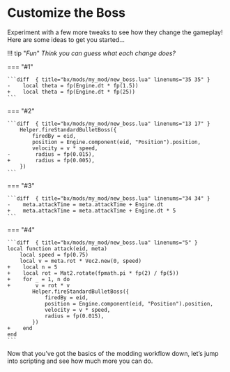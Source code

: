 # Customize the Boss

Experiment with a few more tweaks to see how they change the gameplay! Here are some ideas to get you started...

!!! tip "*Fun*"
    *Think you can guess what each change does?*

=== "#1"

    ```diff  { title="bx/mods/my_mod/new_boss.lua" linenums="35 35" }
    -    local theta = fp(Engine.dt * fp(1.5))
    +    local theta = fp(Engine.dt * fp(25))
    ```

=== "#2"

    ```diff  { title="bx/mods/my_mod/new_boss.lua" linenums="13 17" }
        Helper.fireStandardBulletBoss({
            firedBy = eid,
            position = Engine.component(eid, "Position").position,
            velocity = v * speed,
    -        radius = fp(0.015),
    +        radius = fp(0.005),
        })
    ```

=== "#3"

    ```diff  { title="bx/mods/my_mod/new_boss.lua" linenums="34 34" }
    -    meta.attackTime = meta.attackTime + Engine.dt
    +    meta.attackTime = meta.attackTime + Engine.dt * 5
    ```

=== "#4"

    ```diff  { title="bx/mods/my_mod/new_boss.lua" linenums="5" }
    local function attack(eid, meta)
        local speed = fp(0.75)
        local v = meta.rot * Vec2.new(0, speed)
    +    local n = 5
    +    local rot = Mat2.rotate(fpmath.pi * fp(2) / fp(5))
    +    for _ = 1, n do
    +        v = rot * v
            Helper.fireStandardBulletBoss({
                firedBy = eid,
                position = Engine.component(eid, "Position").position,
                velocity = v * speed,
                radius = fp(0.015),
            })
    +    end
    end
    ```

Now that you’ve got the basics of the modding workflow down,
let’s jump into scripting and see how much more you can do.

